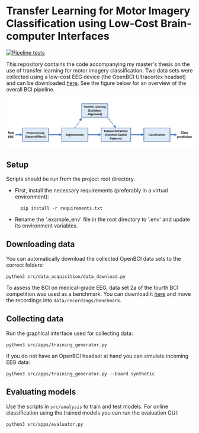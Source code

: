 # Transfer Learning for Motor Imagery Classification using Low-Cost Brain-computer Interfaces
[![Pipeline tests](https://github.com/lcordes/bci/actions/workflows/run-tests.yml/badge.svg)](https://github.com/lcordes/bci/actions/workflows/run-tests.yml)

This repository contains the code accompanying my master's thesis on the use of transfer learning for motor imagery classification. Two data sets were collected using a low-cost EEG device (the OpenBCI Ultracortex headset) and can be downloaded [here](https://osf.io/fb9pu/). See the figure below for an overview of the overall BCI pipeline.

![Overview of the Pipeline](https://github.com/lcordes/bci/blob/main/architecture/pipeline.jpg)



## Setup
Scripts should be run from the project root directory.
- First, install the necessary requirements (preferably in a virtual environment):

        pip install -r requirements.txt

- Rename the '.example_env' file in the root directory to '.env' and update its environment variables.

## Downloading data

You can automatically download the collected OpenBCI data sets to the correct folders:

    python3 src/data_acquisition/data_download.py

To assess the BCI on medical-grade EEG, data set 2a of the fourth BCI competition was used as a benchmark. You can download it [here](https://www.bbci.de/competition/iv/#download) and move the recordings into `data/recordings/benchmark`. 

## Collecting data 

Run the graphical interface used for collecting data:

    python3 src/apps/training_generator.py

If you do not have an OpenBCI headset at hand you can simulate incoming EEG data:

    python3 src/apps/training_generator.py --board synthetic

## Evaluating models

Use the scripts in `src/analysis` to train and test models. For online classification using the trained models you can run the evaluation GUI:

    python3 src/apps/evaluator.py
